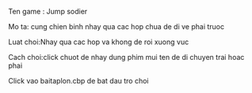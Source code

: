 Ten game : Jump sodier
	
	
	
Mo ta: cung chien binh nhay qua cac hop chua de di ve phai truoc 



Luat choi:Nhay qua cac hop va khong de roi xuong vuc


Cach choi:click chuot de nhay dung phim mui ten de di chuyen trai hoac phai

Click vao baitaplon.cbp de bat dau tro choi
